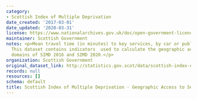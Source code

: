 ```yaml
---
category:
- Scottish Index of Multiple Deprivation
date_created: '2017-03-01'
date_updated: '2020-03-31'
license: https://www.nationalarchives.gov.uk/doc/open-government-licence/version/3/
maintainer: Scottish Government
notes: <p>Mean travel time (in minutes) to key services, by car or public transport.
  This dataset contains indicators  used to calculate the geographic access to services
  domains of SIMD 2016 and SIMD 2020.</p>
organization: Scottish Government
original_dataset_link: http://statistics.gov.scot/data/scottish-index-of-multiple-deprivation---geographic-access-to-services-indicators
records: null
resources: []
schema: default
title: Scottish Index of Multiple Deprivation - Geographic Access to Services Indicators
---
```


